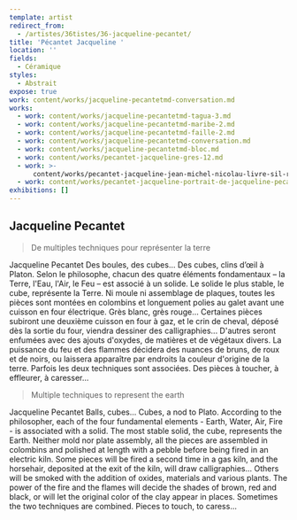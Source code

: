 ```yaml
---
template: artist
redirect_from:
  - /artistes/36tistes/36-jacqueline-pecantet/
title: 'Pécantet Jacqueline '
location: ''
fields:
  - Céramique
styles:
  - Abstrait
expose: true
work: content/works/jacqueline-pecantetmd-conversation.md
works:
  - work: content/works/jacqueline-pecantetmd-tagua-3.md
  - work: content/works/jacqueline-pecantetmd-maribe-2.md
  - work: content/works/jacqueline-pecantetmd-faille-2.md
  - work: content/works/jacqueline-pecantetmd-conversation.md
  - work: content/works/jacqueline-pecantetmd-bloc.md
  - work: content/works/pecantet-jacqueline-gres-12.md
  - work: >-
      content/works/pecantet-jacqueline-jean-michel-nicolau-livre-sil-reste-des-silences.md
  - work: content/works/pecantet-jacqueline-portrait-de-jacqueline-pecantet.md
exhibitions: []
---
```


## Jacqueline Pecantet

> De multiples techniques pour représenter la terre

Jacqueline Pecantet Des boules, des cubes... Des cubes, clins d’œil à Platon. Selon le philosophe, chacun des quatre éléments fondamentaux – la Terre, l'Eau, l'Air, le Feu – est associé à un solide. Le solide le plus stable, le cube, représente la Terre. Ni moule ni assemblage de plaques, toutes les pièces sont montées en colombins et longuement polies au galet avant une cuisson en four électrique. Grès blanc, grès rouge... Certaines pièces subiront une deuxième cuisson en four à gaz, et le crin de cheval, déposé dès la sortie du four, viendra dessiner des calligraphies... D'autres seront enfumées avec des ajouts d'oxydes, de matières et de végétaux divers. La puissance du feu et des flammes décidera des nuances de bruns, de roux et de noirs, ou laissera apparaître par endroits la couleur d'origine de la terre. Parfois les deux techniques sont associées. Des pièces à toucher, à effleurer, à caresser...

> Multiple techniques to represent the earth

Jacqueline Pecantet Balls, cubes... Cubes, a nod to Plato. According to the philosopher, each of the four fundamental elements - Earth, Water, Air, Fire - is associated with a solid. The most stable solid, the cube, represents the Earth. Neither mold nor plate assembly, all the pieces are assembled in colombins and polished at length with a pebble before being fired in an electric kiln. Some pieces will be fired a second time in a gas kiln, and the horsehair, deposited at the exit of the kiln, will draw calligraphies... Others will be smoked with the addition of oxides, materials and various plants. The power of the fire and the flames will decide the shades of brown, red and black, or will let the original color of the clay appear in places. Sometimes the two techniques are combined. Pieces to touch, to caress...
